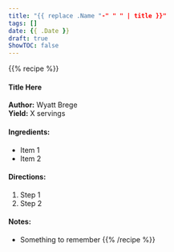```yaml
---
title: "{{ replace .Name "-" " " | title }}"
tags: []
date: {{ .Date }}
draft: true
ShowTOC: false
---
```


{{% recipe %}}

#### Title Here

**Author:** Wyatt Brege  
**Yield:** X servings

#### Ingredients:

- Item 1
- Item 2

#### Directions:

1. Step 1
2. Step 2

#### Notes:

- Something to remember
{{% /recipe %}}

